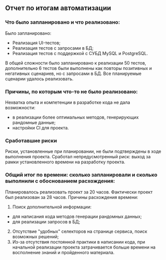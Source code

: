 ## Отчет по итогам автоматизации

### **Что было запланировано и что реализовано:**

Было запланировано:
- Реализация UI-тестов;
- Реализация тестов с запросами в БД;
- Реализация тестов с поддержкой с СУБД MySQL и PostgreSQL.

В общей сложности было запланировано к реализации 50 тестов, дополнительно 6 тестов были выполнены как повторы позитивных и негативных сценариев, но с запросами в БД.
Все планируемые сценарии удалось реализовать.

### **Причины, по которым что-то не было реализовано:**
Нехватка опыта и компетенции в разработке кода не дала возможности:
- в реализации более оптимальных методов, генерирующих рандомные данные;
- настройки CI для проекта.


### **Сработавшие риски**
Риски, установленные при планировании, не были подтверждены в ходе выполнения проекта.
Сработал непредусмотренный риск: выход за рамки установленного времени на разработку проекта.

### **Общий итог по времени: сколько запланировали и сколько выполнили с обоснованием расхождения:**
Планировалось реализовать проект за 20 часов.
Фактически проект был реализован за 28 часов.
Причины расхождения времени:
1. Поиск дополнительной информации:
- для написания кода методов генерации рандомных данных;
- для реализации запросов в БД;
2. Отсутствие "удобных" селекторов на странице сервиса, поиск возможных решений;
3. Из-за отсутствия постоянной практики в написании кода, при начальной реализации проекта затрачивается больше времени на восполнение знаний и пройденного материала.
